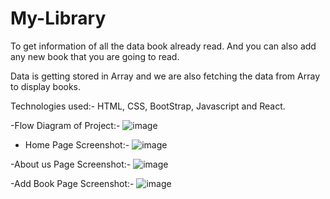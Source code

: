 # My-Library
To get information of all the data book already read. 
And you can also add any new book that you are going to read.

Data is getting stored in Array and we are also fetching the data from Array to display books.

Technologies used:-
HTML, CSS, BootStrap, Javascript and React.

-Flow Diagram of Project:-
![image](https://user-images.githubusercontent.com/107272799/191070398-60d881d1-9336-4527-8d7a-348d18cd1573.png)


- Home Page Screenshot:-
  ![image](https://user-images.githubusercontent.com/107272799/191069439-d9575c80-d5e5-48e9-b318-881ac20fbb3a.png)
  
-About us Page Screenshot:-
![image](https://user-images.githubusercontent.com/107272799/191069557-382501a2-0e51-4320-bdb1-38e341c406b8.png)

-Add Book Page Screenshot:-
![image](https://user-images.githubusercontent.com/107272799/191070276-def69934-8fb7-4f1b-9d6c-3693ea6dc794.png)
